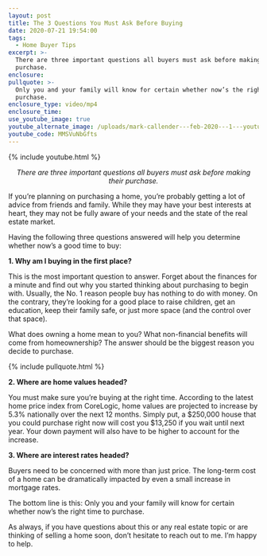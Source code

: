 ```yaml
---
layout: post
title: The 3 Questions You Must Ask Before Buying
date: 2020-07-21 19:54:00
tags:
  - Home Buyer Tips
excerpt: >-
  There are three important questions all buyers must ask before making their
  purchase.
enclosure:
pullquote: >-
  Only you and your family will know for certain whether now’s the right time to
  purchase.
enclosure_type: video/mp4
enclosure_time:
use_youtube_image: true
youtube_alternate_image: /uploads/mark-callender---feb-2020---1---youtube.jpg
youtube_code: MMSVuNbGfts
---
```


{% include youtube.html %}

<p style="text-align:center;"><em>There are three important questions all buyers must ask before making their purchase.</em></p>

If you’re planning on purchasing a home, you’re probably getting a lot of advice from friends and family. While they may have your best interests at heart, they may not be fully aware of your needs and the state of the real estate market.&nbsp;

Having the following three questions answered will help you determine whether now’s a good time to buy:

**1\. Why am I buying in the first place?**&nbsp;&nbsp;

This is the most important question to answer. Forget about the finances for a minute and find out why you started thinking about purchasing to begin with. Usually, the No. 1 reason people buy has nothing to do with money. On the contrary, they’re looking for a good place to raise children, get an education, keep their family safe, or just more space (and the control over that space).&nbsp;

What does owning a home mean to you? What non-financial benefits will come from homeownership? The answer should be the biggest reason you decide to purchase.&nbsp;

{% include pullquote.html %}

**2\. Where are home values headed?**&nbsp;

You must make sure you’re buying at the right time. According to the latest home price index from CoreLogic, home values are projected to increase by 5.3% nationally over the next 12 months. Simply put, a $250,000 house that you could purchase right now will cost you $13,250 if you wait until next year. Your down payment will also have to be higher to account for the increase.&nbsp;

**3\. Where are interest rates headed?**

Buyers need to be concerned with more than just price. The long-term cost of a home can be dramatically impacted by even a small increase in mortgage rates.&nbsp;

The bottom line is this: Only you and your family will know for certain whether now’s the right time to purchase.&nbsp;

As always, if you have questions about this or any real estate topic or are thinking of selling a home soon, don’t hesitate to reach out to me. I’m happy to help.

&nbsp;